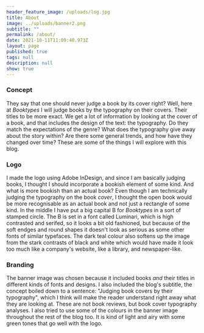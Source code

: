 ```yaml
---
header_feature_image: /uploads/log.jpg
title: About
image: ../uploads/banner2.png
subtitle: ""
permalink: /about/
date: 2021-10-11T11:09:40.973Z
layout: page
published: true
tags: null
description: null
show: true
---
```

### Concept

They say that one should never judge a book by its cover right? Well, here at *Booktypes* I will judge books by the typography on their covers. Their titles to be more exact. We get a lot of information by looking at the cover of a book, and that includes the design of the text: the typography. Do they match the expectations of the genre? What does the typography give away about the story within? Are there some general trends, and how have they changed over time? These are some of the things I will explore with this blog. 

### Logo

I made the logo using Adobe InDesign, and since I am basically judging books, I thought I should incorporate a bookish element of some kind. And what is more bookish than an actual book? Even though I am technically judging the typography on the book *cover*, I thought the open book would be more recognisable as an actual book and not just a rectangle of some kind. In the middle I have put a big capital B for *Booktypes* in a sort of stamped circle. The B is set in a font called Luminari, which is high contrasted and serifed, so it looks a bit old fashioned, but because of the soft endges and round shapes it doesn't look as serious as some other fonts of similar typefaces. The dark teal colour also softens up the image from the stark contrasts of black and white which would have made it look too much like a company's website, like a library, and newspaper-like. 

### Branding

The banner image was chosen because it included books *and* their titles in different kinds of fonts and designs. I also included the blog's subtitle, the concept boiled down to a sentence: "Judging book covers by their typography", which I think will make the reader understand right away what they are looking at. These are not book reviews, but book cover typography analyses. I also tried to use some of the colours in the banner image throughout the rest of the blog too. It is kind of light and airy with some green tones that go well with the logo.